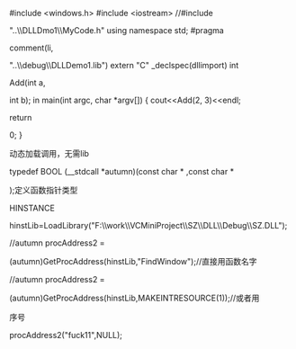 #include \<windows.h\> #include \<iostream\> //#include

\"..\\\\DLLDmo1\\\\MyCode.h\" using namespace std; #pragma

comment(li,

\"..\\\debug\\\\DLLDemo1.lib\") extern \"C\" \_declspec(dllimport) int

Add(int a,

int b); in main(int argc, char \*argv\[\]) { cout\<\<Add(2, 3)\<\<endl;

return

0; }

动态加载调用，无需lib

typedef BOOL (\_\_stdcall \*autumn)(const char \* ,const char \*

);定义函数指针类型

HINSTANCE

hinstLib=LoadLibrary(\"F:\\\\work\\\\VCMiniProject\\\\SZ\\\\DLL\\\\Debug\\\\SZ.DLL\");

//autumn procAddress2 =

(autumn)GetProcAddress(hinstLib,\"FindWindow\");//直接用函数名字

//autumn procAddress2 =

(autumn)GetProcAddress(hinstLib,MAKEINTRESOURCE(1));//或者用

序号

procAddress2(\"fuck11\",NULL);

